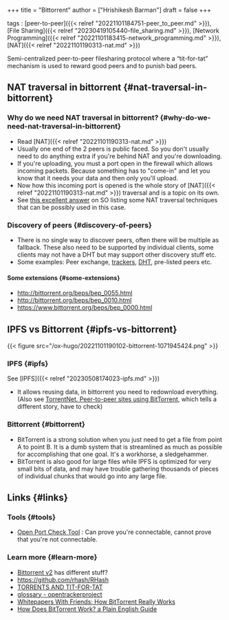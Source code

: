 +++
title = "Bittorrent"
author = ["Hrishikesh Barman"]
draft = false
+++

tags
: [peer-to-peer]({{< relref "20221101184751-peer_to_peer.md" >}}), [File Sharing]({{< relref "20230419105440-file_sharing.md" >}}), [Network Programming]({{< relref "20221101183415-network_programming.md" >}}), [NAT]({{< relref "20221101190313-nat.md" >}})

Semi-centralized peer-to-peer filesharing protocol where a “tit-for-tat” mechanism is used to reward good peers and to punish bad peers.


## NAT traversal in bittorrent {#nat-traversal-in-bittorrent}


### Why do we need NAT traversal in bittorrent? {#why-do-we-need-nat-traversal-in-bittorrent}

-   Read [NAT]({{< relref "20221101190313-nat.md" >}})
-   Usually one end of the 2 peers is public faced. So you don't usually need to do anything extra if you're behind NAT and you're downloading.
-   If you're uploading, you must a port open in the firewall which allows incoming packets. Because something has to "come-in" and let you know that it needs your data and then only you'll upload.
-   Now how this incoming port is opened is the whole story of [NAT]({{< relref "20221101190313-nat.md" >}}) traversal and is a topic on its own.
-   See [this excellent answer](https://stackoverflow.com/questions/37367769/how-nat-traversal-works-in-case-of-peer-to-peer-protocols-like-bittorrent) on SO listing some NAT traversal techniques that can be possibly used in this case.


### Discovery of peers {#discovery-of-peers}

-   There is no single way to discover peers, often there will be multiple as fallback. These also need to be supported by individual clients, some clients may not have a DHT but may support other discovery stuff etc.
-   Some examples: Peer exchange, [trackers](https://github.com/ngosang/trackerslist), [DHT](https://en.wikipedia.org/wiki/Mainline_DHT), pre-listed peers etc.


#### Some extensions {#some-extensions}

-   <http://bittorrent.org/beps/bep_0055.html>
-   <http://bittorrent.org/beps/bep_0010.html>
-   <https://www.bittorrent.org/beps/bep_0000.html>


## IPFS vs Bittorrent {#ipfs-vs-bittorrent}

{{< figure src="/ox-hugo/20221101190102-bittorrent-1071945424.png" >}}


### IPFS {#ipfs}

See [IPFS]({{< relref "20230508174023-ipfs.md" >}})

-   It allows reusing data, in bittorrent you need to redownload everything. (Also see [TorrentNet. Peer-to-peer sites using BitTorrent](https://archive.is/EJfNV), which tells a different story, have to check)


### Bittorrent {#bittorrent}

-   BitTorrent is a strong solution when you just need to get a file from point A to point B. It is a dumb system that is streamlined as much as possible for accomplishing that one goal. It's a workhorse, a sledgehammer.
-   BitTorrent is also good for large files while IPFS is optimized for very small bits of data, and may have trouble gathering thousands of pieces of individual chunks that would go into any large file.


## Links {#links}


### Tools {#tools}

-   [Open Port Check Tool](https://www.canyouseeme.org/) : Can prove you're connectable, cannot prove that you're not connectable.


### Learn more {#learn-more}

-   [Bittorrent v2](https://blog.libtorrent.org/2020/09/bittorrent-v2/) has different stuff?
-   <https://github.com/rhash/RHash>
-   [TORRENTS AND TIT-FOR-TAT](http://www.cs.cornell.edu/courses/cs5412/2012sp/slides/VI%20-%20Torrents%20and%20Tit%20for%20Tat.pdf)
-   [glossary - opentrackerproject](https://www.reddit.com/r/opentrackerproject/wiki/glossary#wiki_torrent)
-   [Whitepapers With Friends: How BitTorrent Really Works](https://archive.is/20220727134803/http://www.alexkyte.me/2016/10/how-bittorrent-really-works.html)
-   [How Does BitTorrent Work? a Plain English Guide](https://skerritt.blog/bit-torrent/)
